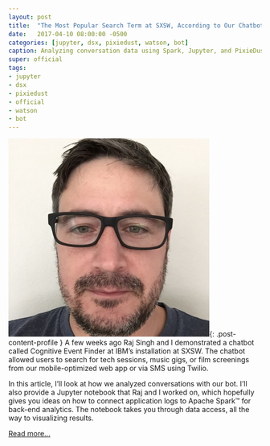 ```yaml
---
layout: post
title:  "The Most Popular Search Term at SXSW, According to Our Chatbot"
date:   2017-04-10 08:00:00 -0500
categories: [jupyter, dsx, pixiedust, watson, bot]
caption: Analyzing conversation data using Spark, Jupyter, and PixieDust.
super: official
tags:
- jupyter
- dsx
- pixiedust
- official
- watson
- bot
---
```


![Super Official](/img/profile1.jpg){: .post-content-profile } A few weeks ago Raj Singh and I demonstrated a chatbot called Cognitive Event Finder at IBM’s installation at SXSW. The chatbot allowed users to search for tech sessions, music gigs, or film screenings from our mobile-optimized web app or via SMS using Twilio.

In this article, I’ll look at how we analyzed conversations with our bot. I’ll also provide a Jupyter notebook that Raj and I worked on, which hopefully gives you ideas on how to connect application logs to Apache Spark™ for back-end analytics. The notebook takes you through data access, all the way to visualizing results.

[Read more...](https://medium.com/ibm-watson-data-lab/the-most-popular-search-term-at-sxsw-according-to-our-chatbot-9f4a47a33406)
